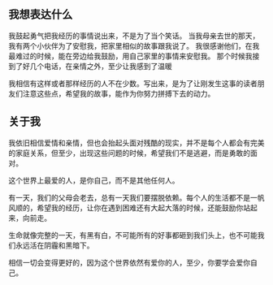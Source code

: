 

## 我想表达什么

我鼓起勇气把我经历的事情说出来，不是为了当个笑话。
当我母亲去世的那天，我有两个小伙伴为了安慰我，把家里相似的故事跟我说了。
我很感谢他们，在我最难过的时候，能在旁边给我鼓励，用自己家里的事情来安慰我。
那个时候我接到了好几个电话，在亲情之外，至少让我感到了温暖

我相信有这样或者那样经历的人不在少数。写出来，是为了让刚发生这事的读者朋友们注意这些点，希望我的故事，能作为你努力拼搏下去的动力。

## 关于我

我依旧相信爱情和亲情，但也会抬起头面对残酷的现实，并不是每个人都会有完美的家庭关系，但至少，出现这些问题的时候，希望我们不是逃避，而是勇敢的面对。

这个世界上最爱的人，是你自己，而不是其他任何人。

有一天，我们的父母会老去，总有一天我们要摆脱依赖。每个人的生活都不是一帆风顺的，希望我的经历，让你在遇到困难还有大起大落的时候，还能鼓励你站起来，向前走。

生命就像完整的一天，有黑有白，不可能所有的好事都砸到我们头上，也不可能我们永远活在阴霾和黑暗下。

相信一切会变得更好的，因为这个世界依然有爱你的人，至少，你要学会爱你自己。